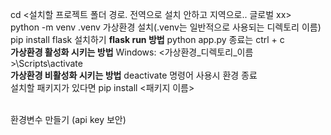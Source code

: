 cd <설치할 프로젝트 폴더 경로. 전역으로 설치 안하고 지역으로.. 글로벌 xx> 
<br/>
python -m venv .venv 가상환경 설치(.venv는 일반적으로 사용되는 디렉토리 이름)
<br/>
pip install flask 설치하기
**flask run 방법**
python app.py 
종료는 ctrl + c 
<br/>
**가상환경 활성화 시키는 방법** 
Windows: <가상환경_디렉토리_이름>\Scripts\activate 
<br/>
**가상환경 비활성화 시키는 방법** 
deactivate 명령어 사용시 환경 종료 
<br/>
설치할 패키지가 있다면 pip install <패키지 이름>

<br/>
환경변수 만들기 (api key 보안)
